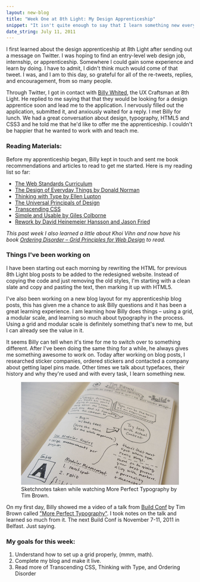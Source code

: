 ```yaml
---
layout: new-blog
title: "Week One at 8th Light: My Design Apprenticeship"
snippet: "It isn't quite enough to say that I learn something new every day while at 8th Light, it's more like every 20 minutes."
date_string: July 11, 2011
---
```



I first learned about the design apprenticeship at 8th Light after sending out a message 
on Twitter. I was hoping to find an entry-level web design job, internship, or apprenticeship. 
Somewhere I could gain some experience and learn by doing. I have to admit, I didn't think 
much would come of that tweet. I was, and I am to this day, so grateful for all of the 
re-tweets, replies, and encouragement, from so many people. 

Through Twitter, I got in contact with [Billy Whited](http://www.8thlight.com/our-team/billy-whited), 
the UX Craftsman at 8th Light. He replied to me saying that that they would be looking for a design apprentice 
soon and lead me to the application. I nervously filled out the application, submitted it, and anxiously 
waited for a reply. I met Billy for lunch. We had a great conversation about design, typography, 
HTML5 and CSS3 and he told me that he'd like to offer me the apprenticeship. I couldn't be 
happier that he wanted to work with and teach me.

### Reading Materials:

Before my apprenticeship began, Billy kept in touch and sent me book recommendations and 
articles to read to get me started. Here is my reading list so far:

* [The Web Standards Curriculum](http://dev.opera.com/articles/view/1-introduction-to-the-web-standards-cur/)
* [The Design of Everyday Things by Donald Norman](http://www.amazon.com/Design-Everyday-Things-Donald-Norman/dp/0465067107)
* [Thinking with Type by Ellen Lupton](http://www.amazon.com/Thinking-Type-2nd-revised-expanded/dp/1568989695)
* [The Universal Principals of Design](http://www.amazon.com/Universal-Principles-Design-William-Lidwell/dp/1592530079)
* [Transcending CSS](http://www.amazon.com/Transcending-CSS-Fine-Art-Design/dp/0321410971)
* [Simple and Usable by Giles Colborne](http://www.amazon.com/Simple-Usable-Mobile-Interaction-Design/dp/0321703545)
* [Rework by David Heinemeier Hansson and Jason Fried](http://www.amazon.com/Rework-Jason-Fried/dp/0307463745)

*This past week I also learned a little about Khoi Vihn and now have his book [Ordering Disorder &ndash; Grid Principles for Web Design](http://www.amazon.com/Ordering-Disorder-Principles-Design-Voices/dp/0321703537) to read.*

### Things I've been working on

I have been starting out each morning by rewriting the HTML for previous 8th Light blog posts 
to be added to the redesigned website. Instead of copying the code and just removing the old 
styles, I'm starting with a clean slate and copy and pasting the text, then marking it up with 
HTML5.

I've also been working on a new blog layout for my apprenticeship blog posts, this has given 
me a chance to ask Billy questions and it has been a great learning experience. I am learning 
how Billy does things &ndash; using a grid, a modular scale, and learning so much about typography 
in the process. Using a grid and modular scale is definitely something that's new to me, but 
I can already see the value in it.

It seems Billy can tell when it's time for me to switch over to something different. After 
I've been doing the same thing for a while, he always gives me something awesome to work on. 
Today after working on blog posts, I researched sticker companies, ordered stickers and 
contacted a company about getting lapel pins made. Other times we talk about typefaces, 
their history and why they're used and with every task, I learn something new.

<figure>
	<img src="/images/blog/week1/IMG_8404.jpg" alt="Sketchnotes from Tim Brown's More Perfect Typography talk." />
	<figcaption>Sketchnotes taken while watching More Perfect Typography by Tim Brown.</figcaption>
</figure>

On my first day, Billy showed me a video of a talk from [Build Conf](http://2011.buildconf.com/) by Tim Brown called ["More Perfect Typography"](http://vimeo.com/17079380). I took notes on the talk and learned so much from it. The next Build Conf is November 7-11, 2011 in Belfast. Just saying.

### My goals for this week:

1. Understand how to set up a grid properly, (mmm, math).
2. Complete my blog and make it live.
3. Read more of Transcending CSS, Thinking with Type, and Ordering Disorder
